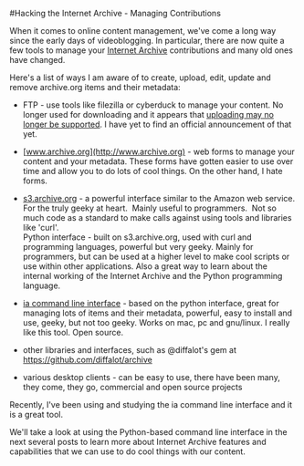 #Hacking the Internet Archive - Managing Contributions

When it comes to online content management, we've come a long way since the early days of videoblogging. In particular, there are now quite a few tools to manage your [Internet Archive](http://archive.org) contributions and many old ones have changed.

Here's a list of ways I am aware of to create, upload, edit, update and remove archive.org items and their metadata:

* FTP - use tools like filezilla or cyberduck to manage your content. No longer used for downloading and it appears that <a href="https://archive.org/post/1041762/publish-items-uploaded-using-ftp-command">uploading may no longer be supported</a>. I have yet to find an official announcement of that yet.

* [www.archive.org](http://www.archive.org) - web forms to manage your content and your metadata. These forms have gotten easier to use over time and allow you to do lots of cool things. On the other hand, I hate forms.

* [s3.archive.org](http://archive.org/help/abouts3.txt) - a powerful interface similar to the Amazon web service. For the truly geeky at heart. &nbsp;Mainly useful to programmers. &nbsp;Not so much code as a standard to make calls against using tools and libraries like 'curl'.<br />Python interface - built on s3.archive.org, used with curl and programming languages, powerful but very geeky. Mainly for programmers, but can be used at a higher level to make cool scripts or use within other applications. Also a great way to learn about the internal working of the Internet Archive and the Python programming language.

* [ia command line interface](https://github.com/jjjake/internetarchive) - based on the python interface, great for managing lots of items and their metadata, powerful, easy to install and use, geeky, but not too geeky. Works on mac, pc and gnu/linux. I really like this tool. Open source.

* other libraries and interfaces, such as @diffalot's gem at https://github.com/diffalot/archive

* various desktop clients - can be easy to use, there have been many, they come, they go, commercial and open source projects
 
Recently, I've been using and studying the ia command line interface and it is a great tool. 
 
We'll take a look at using the Python-based command line interface in the next several posts to learn more about Internet Archive features and capabilities that we can use to do cool things with our content.
